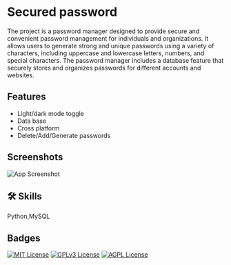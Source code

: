 
# Secured password

The project is a password manager designed to provide secure and convenient password management for individuals and organizations. It allows users to generate strong and unique passwords using a variety of characters, including uppercase and lowercase letters, numbers, and special characters. The password manager includes a database feature that securely stores and organizes passwords for different accounts and websites.


## Features

- Light/dark mode toggle
- Data base
- Cross platform
- Delete/Add/Generate passwords


## Screenshots

![App Screenshot](/home/donotdisturb/Learning/secured_password/Screenshots/2023-04-13-131847_1020x655_scrot.png)


## 🛠 Skills
Python,MySQL 


## Badges



[![MIT License](https://img.shields.io/badge/License-MIT-green.svg)](https://choosealicense.com/licenses/mit/)
[![GPLv3 License](https://img.shields.io/badge/License-GPL%20v3-yellow.svg)](https://opensource.org/licenses/)
[![AGPL License](https://img.shields.io/badge/license-AGPL-blue.svg)](http://www.gnu.org/licenses/agpl-3.0)

